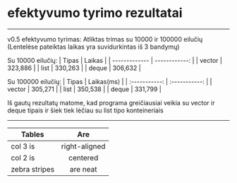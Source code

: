 # efektyvumo tyrimo rezultatai
************************************************************
v0.5 efektyvumo tyrimas:
Atliktas trimas su 10000 ir 100000 eilučių
(Lentelėse pateiktas laikas yra suvidurkintas iš 3 bandymų)

Su 10000 eilučių: 
| Tipas         | Laikas        |
| ------------- | ------------: |
| vector    | 323,886    |
| list     | 330,263    |
| deque     | 306,632    |

Su 100000 eilučių: 
|     Tipas     |   Laikas(ms)  |
| :-----------: | :-----------: |
|     vector    |    305,271    |
|      list     |    350,538    |
|     deque     |    331,799    |


Iš gautų rezultatų matome, kad programa greičiausiai veikia su vector ir deque tipais ir šiek tiek lėčiau su list tipo konteineriais
************************************************************
| Tables        | Are           |
| ------------- |:-------------:|
| col 3 is      | right-aligned |
| col 2 is      | centered      |
| zebra stripes | are neat      |
